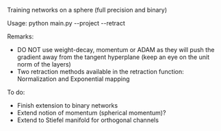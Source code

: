 Training networks on a sphere (full precision and binary)

Usage: python main.py --project --retract

Remarks: 
- DO NOT use weight-decay, momentum or ADAM as they will push the gradient away from the tangent hyperplane (keep an eye on the unit norm of the layers)
- Two retraction methods available in the retraction function: Normalization and Exponential mapping

To do: 
- Finish extension to binary networks
- Extend notion of momentum (spherical momentum)?
- Extend to Stiefel manifold for orthogonal channels